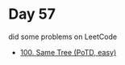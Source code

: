 # Day 57

did some problems on LeetCode

- [100. Same Tree (PoTD, easy)](https://leetcode.com/problems/same-tree/description/?envType=daily-question&envId=2024-02-26)
